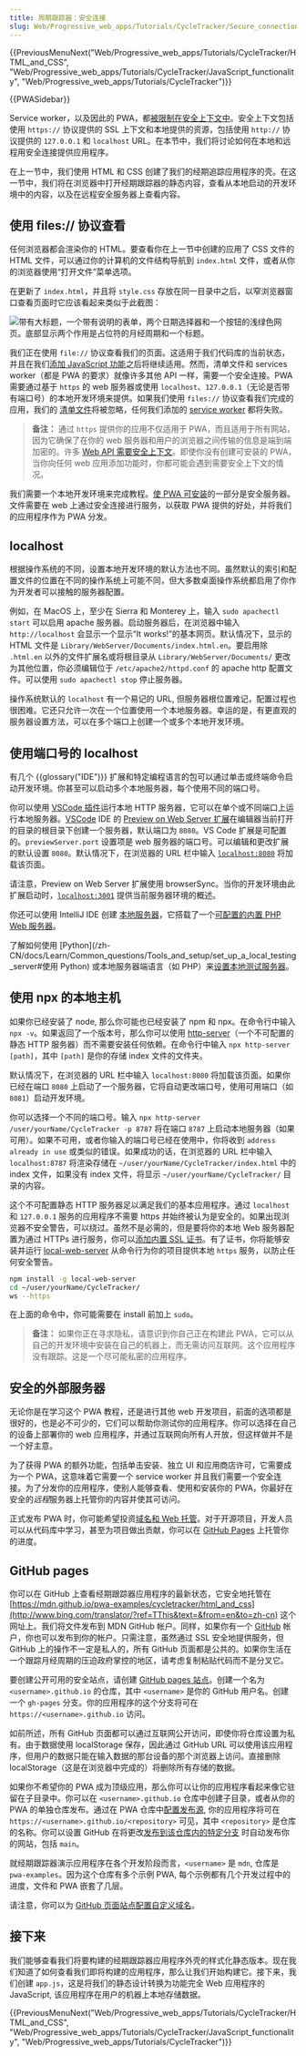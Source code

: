 ```yaml
---
title: 周期跟踪器：安全连接
slug: Web/Progressive_web_apps/Tutorials/CycleTracker/Secure_connection
---
```


{{PreviousMenuNext("Web/Progressive_web_apps/Tutorials/CycleTracker/HTML_and_CSS", "Web/Progressive_web_apps/Tutorials/CycleTracker/JavaScript_functionality", "Web/Progressive_web_apps/Tutorials/CycleTracker")}}

{{PWASidebar}}

Service worker，以及因此的 PWA，都[被限制在安全上下文中](/zh-CN/docs/Web/Security/Secure_Contexts/features_restricted_to_secure_contexts)。安全上下文包括使用 `https://` 协议提供的 SSL 上下文和本地提供的资源，包括使用 `http://` 协议提供的 `127.0.0.1` 和 `localhost` URL。在本节中，我们将讨论如何在本地和远程用安全连接提供应用程序。

在上一节中，我们使用 HTML 和 CSS 创建了我们的经期追踪应用程序的壳。在这一节中，我们将在浏览器中打开经期跟踪器的静态内容，查看从本地启动的开发环境中的内容，以及在远程安全服务器上查看内容。

## 使用 files:// 协议查看

任何浏览器都会渲染你的 HTML。要查看你在上一节中创建的应用了 CSS 文件的 HTML 文件，可以通过你的计算机的文件结构导航到 `index.html` 文件，或者从你的浏览器使用“打开文件”菜单选项。

在更新了 `index.html`，并且将 `style.css` 存放在同一目录中之后，以窄浏览器窗口查看页面时它应该看起来类似于此截图：

![带有大标题，一个带有说明的表单，两个日期选择器和一个按钮的浅绿色网页。底部显示两个作用是占位符的月经周期和一个标题。](filefile.jpg)

我们正在使用 `file://` 协议查看我们的页面。这适用于我们代码库的当前状态，并且在我们[添加 JavaScript 功能](/zh-CN/docs/Web/Progressive_web_apps/Tutorials/CycleTracker/JavaScript_functionality)之后将继续适用。然而，清单文件和 services worker（都是 PWA 的要求）就像许多其他 API 一样，需要一个安全连接。PWA 需要通过基于 `https` 的 web 服务器或使用 `localhost`、`127.0.0.1`（无论是否带有端口号）的本地开发环境来提供。如果我们使用 `files://` 协议查看我们完成的应用，我们的 [清单文件](/zh-CN/docs/Web/Progressive_web_apps/Tutorials/CycleTracker/Manifest_file)将被忽略，任何我们添加的 [service worker](/zh-CN/docs/Web/Progressive_web_apps/Tutorials/CycleTracker/Service_workers) 都将失败。

> **备注：** 通过 `https` 提供你的应用不仅适用于 PWA，而且适用于所有网站，因为它确保了在你的 web 服务器和用户的浏览器之间传输的信息是端到端加密的。许多 [Web API 需要安全上下文](/zh-CN/docs/Web/Security/Secure_Contexts/features_restricted_to_secure_contexts)。即使你没有创建可安装的 PWA，当你向任何 web 应用添加功能时，你都可能会遇到需要安全上下文的情况。

我们需要一个本地开发环境来完成教程。[使 PWA 可安装](/zh-CN/docs/Web/Progressive_web_apps/Guides/Making_PWAs_installable)的一部分是安全服务器。文件需要在 web 上通过安全连接进行服务，以获取 PWA 提供的好处，并将我们的应用程序作为 PWA 分发。

## localhost

根据操作系统的不同，设置本地开发环境的默认方法也不同。虽然默认的索引和配置文件的位置在不同的操作系统上可能不同，但大多数桌面操作系统都启用了你作为开发者可以接触的服务器配置。

例如，在 MacOS 上，至少在 Sierra 和 Monterey 上，输入 `sudo apachectl start` 可以启用 apache 服务器。启动服务器后，在浏览器中输入 `http://localhost` 会显示一个显示“It works!”的基本网页。默认情况下，显示的 HTML 文件是 `Library/WebServer/Documents/index.html.en`。要启用除 `.html.en` 以外的文件扩展名或将根目录从 `Library/WebServer/Documents/` 更改为其他位置，你必须编辑位于 `/etc/apache2/httpd.conf` 的 apache http 配置文件。可以使用 `sudo apachectl stop` 停止服务器。

操作系统默认的 `localhost` 有一个易记的 URL, 但服务器根位置难记，配置过程也很困难。它还只允许一次在一个位置使用一个本地服务器。幸运的是，有更直观的服务器设置方法，可以在多个端口上创建一个或多个本地开发环境。

## 使用端口号的 localhost

有几个 {{glossary("IDE")}} 扩展和特定编程语言的包可以通过单击或终端命令启动开发环境。你甚至可以启动多个本地服务器，每个使用不同的端口号。

你可以使用 [VSCode 插件](/zh-CN/docs/Learn/Common_questions/Tools_and_setup/set_up_a_local_testing_server#使用文本编辑器的拓展)运行本地 HTTP 服务器，它可以在单个或不同端口上运行本地服务器。[VSCode](https://code.visualstudio.com/download) IDE 的 [Preview on Web Server 扩展](https://marketplace.visualstudio.com/items?itemName=yuichinukiyama.vscode-preview-server)在编辑器当前打开的目录的根目录下创建一个服务器，默认端口为 `8080`。VS Code 扩展是可配置的。`previewServer.port` 设置项是 web 服务器的端口号。可以编辑和更改扩展的默认设置 `8080`。默认情况下，在浏览器的 URL 栏中输入 [`localhost:8080`](/) 将加载该页面。

请注意，Preview on Web Server 扩展使用 browserSync。当你的开发环境由此扩展启动时，[`localhost:3001`](/) 提供当前服务器环境的概述。

你还可以使用 IntelliJ IDE 创建 [本地服务器](https://www.jetbrains.com/help/idea/creating-local-server-configuration.html)，它搭载了一个[可配置的内置 PHP Web 服务器](https://www.jetbrains.com/help/idea/php-built-in-web-server.html#configuring-built-in-web-server)。

了解如何使用 [Python](/zh-CN/docs/Learn/Common_questions/Tools_and_setup/set_up_a_local_testing_server#使用 Python) 或本地服务器端语言（如 PHP）来[设置本地测试服务器](/zh-CN/docs/Learn/Common_questions/Tools_and_setup/set_up_a_local_testing_server#在本地运行服务器端语言)。

## 使用 npx 的本地主机

如果你已经安装了 node, 那么你可能也已经安装了 npm 和 npx。在命令行中输入 `npx -v`。如果返回了一个版本号，那么你可以使用 [http-server](https://www.npmjs.com/package/http-server)（一个不可配置的静态 HTTP 服务器）而不需要安装任何依赖。在命令行中输入 `npx http-server [path]`，其中 `[path]` 是你的存储 index 文件的文件夹。

默认情况下，在浏览器的 URL 栏中输入 `localhost:8080` 将加载该页面。如果你已经在端口 `8080` 上启动了一个服务器，它将自动更改端口号，使用可用端口（如 `8081`）启动开发环境。

你可以选择一个不同的端口号。输入 `npx http-server /user/yourName/CycleTracker -p 8787` 将在端口 `8787` 上启动本地服务器（如果可用）。如果不可用，或者你输入的端口号已经在使用中，你将收到 `address already in use` 或类似的错误。如果成功的话，在浏览器的 URL 栏中输入 `localhost:8787` 将渲染存储在 `~/user/yourName/CycleTracker/index.html` 中的 index 文件，如果没有 index 文件，将显示 `~/user/yourName/CycleTracker/` 目录的内容。

这个不可配置静态 HTTP 服务器足以满足我们的基本应用程序。通过 `localhost` 和 `127.0.0.1` 服务的应用程序不需要 https 并始终被认为是安全的。如果出现浏览器不安全警告，可以绕过。虽然不是必需的，但是要将你的本地 Web 服务器配置为通过 HTTPs 进行服务，你可以[添加内置 SSL 证书](https://github.com/lwsjs/local-web-server/wiki/How-to-get-the-%22green-padlock%22-using-the-built-in-certificate)。有了证书，你将能够安装并运行 [local-web-server](<https://github.com/lwsjs/local-web-server/wiki/How-to-launch-a-secure-local-web-server-(HTTPS)>) 从命令行为你的项目提供本地 `https` 服务，以防止任何安全警告。

```bash
npm install -g local-web-server
cd ~/user/yourName/CycleTracker/
ws --https
```

在上面的命令中，你可能需要在 install 前加上 `sudo`。

> **备注：** 如果你正在寻求隐私，请意识到你自己正在构建此 PWA，它可以从自己的开发环境中安装在自己的机器上，而无需访问互联网。这个应用程序没有跟踪。这是一个尽可能私密的应用程序。

## 安全的外部服务器

无论你是在学习这个 PWA 教程，还是进行其他 web 开发项目，前面的选项都是很好的，也是必不可少的，它们可以帮助你测试你的应用程序。你可以选择在自己的设备上部署你的 web 应用程序，并通过互联网向所有人开放，但这样做并不是一个好主意。

为了获得 PWA 的额外功能，包括单击安装、独立 UI 和应用商店许可，它需要成为一个 PWA，这意味着它需要一个 service worker 并且我们需要一个安全连接。为了分发你的应用程序，使别人能够查看、使用和安装你的 PWA，你最好在安全的*远程*服务器上托管你的内容并使其可访问。

正式发布 PWA 时，你可能希望投资[域名和 Web 托管](/zh-CN/docs/Learn/Common_questions/Tools_and_setup/How_much_does_it_cost#托管)。对于开源项目，开发人员可以从代码库中学习，甚至为项目做出贡献，你可以在 [GitHub Pages](https://pages.github.com/) 上托管你的进度。

## GitHub pages

你可以在 GitHub 上查看经期跟踪器应用程序的最新状态，它安全地托管在 [https://mdn.github.io/pwa-examples/cycletracker/html_and_css](http://www.bing.com/translator/?ref=TThis&text=&from=en&to=zh-cn) 这个网址上。我们将文件发布到 MDN GitHub 帐户。同样，如果你有一个 [GitHub](https://github.com) 帐户，你也可以发布到你的帐户。只需注意，虽然通过 SSL 安全地提供服务，但 GitHub 上的操作不一定是私人的，所有 GitHub 页面都是公共的。如果你生活在一个跟踪月经周期的压迫政府掌控的地区，请考虑复制粘贴代码而不是分叉它。

要创建公开可用的安全站点，请创建 [GitHub pages 站点](https://docs.github.com/en/pages/getting-started-with-github-pages/creating-a-github-pages-site)。创建一个名为 `<username>.github.io` 的仓库，其中 `<username>` 是你的 GitHub 用户名。创建一个 `gh-pages` 分支。你的应用程序的这个分支将可在 `https://<username>.github.io` 访问。

如前所述，所有 GitHub 页面都可以通过互联网公开访问，即使你将仓库设置为私有。由于数据使用 localStorage 保存，因此通过 GitHub URL 可以使用该应用程序，但用户的数据只能在输入数据的那台设备的那个浏览器上访问。直接删除 localStorage（这是在浏览器中完成的）将删除所有存储的数据。

如果你不希望你的 PWA 成为顶级应用，那么你可以让你的应用程序看起来像它驻留在子目录中。你可以在 `<username>.github.io` 仓库中创建子目录，或者从你的 PWA 的单独仓库发布。通过在 PWA 仓库中[配置发布源](https://docs.github.com/en/pages/getting-started-with-github-pages/configuring-a-publishing-source-for-your-github-pages-site), 你的应用程序将可在 `https://<username>.github.io/<repository>` 可见，其中 `<repository>` 是仓库的名称。你可以设置 GitHub 在将更改[发布到该仓库内的特定分支](https://docs.github.com/en/pages/getting-started-with-github-pages/configuring-a-publishing-source-for-your-github-pages-site#publishing-from-a-branch) 时自动发布你的网站，包括 `main`。

就经期跟踪器演示应用程序在各个开发阶段而言，`<username>` 是 `mdn`, 仓库是 `pwa-examples`。因为这个仓库有多个示例 PWA, 每个示例都有几个开发过程中的进度，文件和 PWA 嵌套了几层。

请注意，你可以为 [GitHub 页面站点配置自定义域名](https://docs.github.com/en/pages/configuring-a-custom-domain-for-your-github-pages-site)。

## 接下来

我们能够查看我们将要构建的经期跟踪器应用程序外壳的样式化静态版本。现在我们知道了如何查看我们即将构建的应用程序，那么让我们开始构建它。接下来，我们创建 `app.js`，这是将我们的静态设计转换为功能完全 Web 应用程序的 JavaScript, 该应用程序在用户的机器上本地存储数据。

{{PreviousMenuNext("Web/Progressive_web_apps/Tutorials/CycleTracker/HTML_and_CSS", "Web/Progressive_web_apps/Tutorials/CycleTracker/JavaScript_functionality", "Web/Progressive_web_apps/Tutorials/CycleTracker")}}
